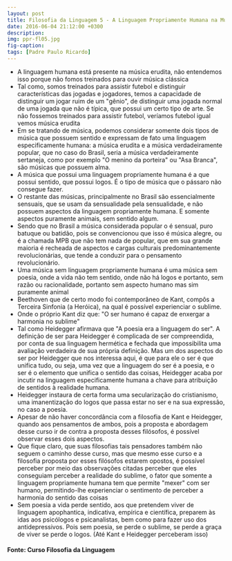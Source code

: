 ```yaml
---
layout: post
title: Filosofia da Linguagem 5 - A Linguagem Propriamente Humana na Música
date: 2016-06-04 21:12:00 +0300
description: 
img: ppr-fl05.jpg
fig-caption: 
tags: [Padre Paulo Ricardo]
---
```


* A linguagem humana está presente na música erudita, não entendemos isso porque não fomos treinados para ouvir música clássica
* Tal como, somos treinados para assistir futebol e distinguir características das jogadas e jogadores, temos a capacidade de distinguir um jogar ruim de um "gênio", de distinguir uma jogada normal de uma jogada que não é típica, que possui um certo tipo de arte. Se não fossemos treinados para assistir futebol, veríamos futebol igual vemos música erudita
* Em se tratando de música, podemos considerar somente dois tipos de música que possuem sentido e expressam de fato uma linguagem especificamente humana: a música erudita e a música verdadeiramente popular, que no caso do Brasil, seria a música verdadeiramente sertaneja, como por exemplo "O menino da porteira" ou "Asa Branca", são músicas que possuem alma.
* A música que possui uma linguagem propriamente humana é a que possui sentido, que possui logos. É o tipo de música que o pássaro não consegue fazer.
* O restante das músicas, principalmente no Brasil são essencialmente sensuais, que se usam da sensualidade pela sensualidade, e não possuem aspectos da linguagem propriamente humana. E somente aspectos puramente animais, sem sentido algum. 
* Sendo que no Brasil a música considerada popular o é sensual, puro batuque ou batidão, pois se convencionou que isso é música alegre, ou é a chamada MPB que não tem nada de popular, que em sua grande maioria é recheada de aspectos e cargas culturais predominantemente revolucionárias, que tende a conduzir para o pensamento revolucionário.
* Uma música sem linguagem propriamente humana é uma música sem poesia, onde a vida não tem sentido, onde não há logos e portanto, sem razão ou racionalidade, portanto sem aspecto humano mas sim puramente animal
* Beethoven que de certo modo foi contemporâneo de Kant, compôs a Terceira Sinfonia (a Heróica), na qual é possível experienciar o sublime. 
* Onde o próprio Kant diz que: "O ser humano é capaz de enxergar a harmonia no sublime"
* Tal como Heidegger afirmava que "A poesia era a linguagem do ser". A definição de ser para Heidegger é complicada de ser compreendida, por conta de sua linguagem hermética e fechada que impossibilita uma avaliação verdadeira de sua própria definição. Mas um dos aspectos do ser por Heidegger que nos interessa aqui, é que para ele o ser é que unifica tudo, ou seja, uma vez que a linguagem do ser é a poesia, e o ser é o elemento que unifica o sentido das coisas, Heidegger acaba por incutir na linguagem especificamente humana a chave para atribuição de sentidos à realidade humana.
* Heidegger instaura de certa forma uma secularização do cristianismo, uma imanentização do logos que passa estar no ser e na sua expressão, no caso a poesia.
* Apesar de não haver concordância com a filosofia de Kant e Heidegger, quando aos pensamentos de ambos, pois a proposta e abordagem desse curso ir de contra a proposta desses filósofos, é possível observar esses dois aspectos.
* Que fique claro, que suas filosofias tais pensadores também não seguem o caminho desse curso, mas que mesmo esse curso e a filosofia proposta por esses filósofos estarem opostos, é possível perceber por meio das observações citadas perceber que eles conseguiam perceber a realidade do sublime, o fator que somente a linguagem propriamente humana tem que permite "mexer" com ser humano, permitindo-lhe experienciar o sentimento de perceber a harmonia do sentido das coisas
* Sem poesia a vida perde sentido, aos que pretendem viver de linguagem apophantica, indicativa, empírica e científica, preparem às idas aos psicólogos e psicanalistas, bem como para fazer uso dos antidepressivos. Pois sem poesia, se perde o sublime, se perde a graça de viver se perde o logos. (Até Kant e Heidegger perceberam isso)

#### Fonte: Curso Filosofia da Linguagem